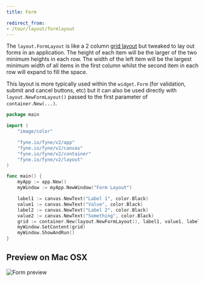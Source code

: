```yaml
---
title: Form

redirect_from:
- /tour/layout/formlayout
---
```


The `layout.FormLayout` is like a 2 column [grid layout](/container/grid)
but tweaked to lay out forms in an application.
The height of each item will be the larger of the two minimum heights
in each row. The width of the left item will be the largest minimum
width of all items in the first column whilst the second item in each
row will expand to fill the space.

This layout is more typically used within the `widget.Form` (for validation, submit and cancel buttons, etc) but it can
also be used directly with `layout.NewFormLayout()` passed to the first
parameter of `container.New(...)`.

```go
package main

import (
	"image/color"

	"fyne.io/fyne/v2/app"
	"fyne.io/fyne/v2/canvas"
	"fyne.io/fyne/v2/container"
	"fyne.io/fyne/v2/layout"
)

func main() {
	myApp := app.New()
	myWindow := myApp.NewWindow("Form Layout")

	label1 := canvas.NewText("Label 1", color.Black)
	value1 := canvas.NewText("Value", color.Black)
	label2 := canvas.NewText("Label 2", color.Black)
	value2 := canvas.NewText("Something", color.Black)
	grid := container.New(layout.NewFormLayout(), label1, value1, label2, value2)
	myWindow.SetContent(grid)
	myWindow.ShowAndRun()
}
```
## Preview on Mac OSX
![Form preview](https://res.cloudinary.com/denj7z5ec/image/upload/v1666692950/Screenshot_2022-10-25_at_11.15.30_AM_iw9hsu.png)
